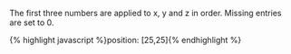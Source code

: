 <p class="b30" markdown="1">
The first three numbers are applied to x, y and z in order. Missing entries are set to 0.
</p>
{% highlight javascript %}position: [25,25]{% endhighlight %}